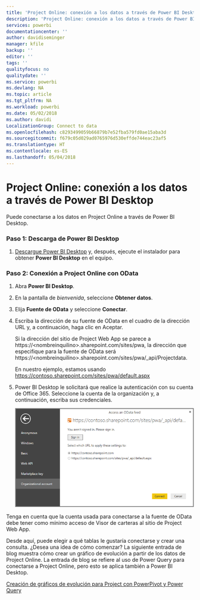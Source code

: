 ```yaml
---
title: 'Project Online: conexión a los datos a través de Power BI Desktop'
description: 'Project Online: conexión a los datos a través de Power BI Desktop'
services: powerbi
documentationcenter: ''
author: davidiseminger
manager: kfile
backup: ''
editor: ''
tags: ''
qualityfocus: no
qualitydate: ''
ms.service: powerbi
ms.devlang: NA
ms.topic: article
ms.tgt_pltfrm: NA
ms.workload: powerbi
ms.date: 05/02/2018
ms.author: davidi
LocalizationGroup: Connect to data
ms.openlocfilehash: c8293499059b66879b7e52fba579fd0ae15aba3d
ms.sourcegitcommit: f679c05d029ad0765976d530effde744eac23af5
ms.translationtype: HT
ms.contentlocale: es-ES
ms.lasthandoff: 05/04/2018
---
```

# <a name="project-online-connect-to-data-through-power-bi-desktop"></a>Project Online: conexión a los datos a través de Power BI Desktop
Puede conectarse a los datos en Project Online a través de Power BI Desktop.

### <a name="step-1-download-power-bi-desktop"></a>Paso 1: Descarga de Power BI Desktop
1. [Descargue Power BI Desktop](http://go.microsoft.com/fwlink/?LinkID=521662) y, después, ejecute el instalador para obtener **Power BI Desktop** en el equipo.

### <a name="step-2-connect-to-project-online-with-odata"></a>Paso 2: Conexión a Project Online con OData
1. Abra **Power BI Desktop**.
2. En la pantalla de *bienvenida*, seleccione **Obtener datos**.
3. Elija **Fuente de OData** y seleccione **Conectar**.
4. Escriba la dirección de su fuente de OData en el cuadro de la dirección URL y, a continuación, haga clic en Aceptar.
   
   Si la dirección del sitio de Project Web App se parece a https://\<nombreinquilino\>.sharepoint.com/sites/pwa, la dirección que especifique para la fuente de OData será https://\<nombreinquilino\>.sharepoint.com/sites/pwa/\_api/Projectdata.
   
   En nuestro ejemplo, estamos usando https://contoso.sharepoint.com/sites/pwa/default.aspx
5. Power BI Desktop le solicitará que realice la autenticación con su cuenta de Office 365. Seleccione la cuenta de la organización y, a continuación, escriba sus credenciales.
   
   ![](media/desktop-project-online-connect-to-data/image.png)

Tenga en cuenta que la cuenta usada para conectarse a la fuente de OData debe tener como mínimo acceso de Visor de carteras al sitio de Project Web App. 

Desde aquí, puede elegir a qué tablas le gustaría conectarse y crear una consulta.  ¿Desea una idea de cómo comenzar?  La siguiente entrada de blog muestra cómo crear un gráfico de evolución a partir de los datos de Project Online.  La entrada de blog se refiere al uso de Power Query para conectarse a Project Online, pero esto se aplica también a Power BI Desktop.

[Creación de gráficos de evolución para Project con PowerPivot y Power Query](http://blogs.office.com/2014/03/24/creating-burndown-charts-for-project-using-power-pivot-and-power-query/)

